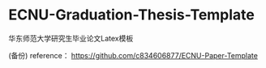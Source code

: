 # ECNU-Graduation-Thesis-Template
华东师范大学研究生毕业论文Latex模板


(备份)
reference： https://github.com/c834606877/ECNU-Paper-Template
